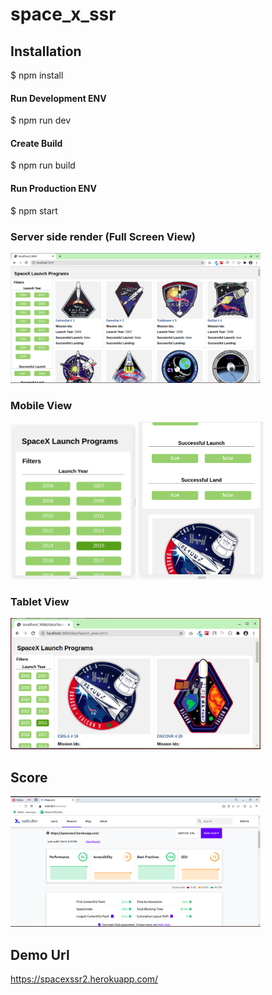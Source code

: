 # space_x_ssr

## Installation
$ npm install

#### Run Development ENV
$ npm run dev

#### Create Build
$ npm run build

#### Run Production ENV
$ npm start

### Server side render (Full Screen View)
<img src="./utils/img/1.png" width="400" />

### Mobile View
<img src="./utils/img/3.png" width="200" />
<img src="./utils/img/4.png" width="200" />

### Tablet View
<img src="./utils/img/2.png" width="400" />

## Score
<img src="./utils/img/performance_score.png" width="400" />

## Demo Url
https://spacexssr2.herokuapp.com/